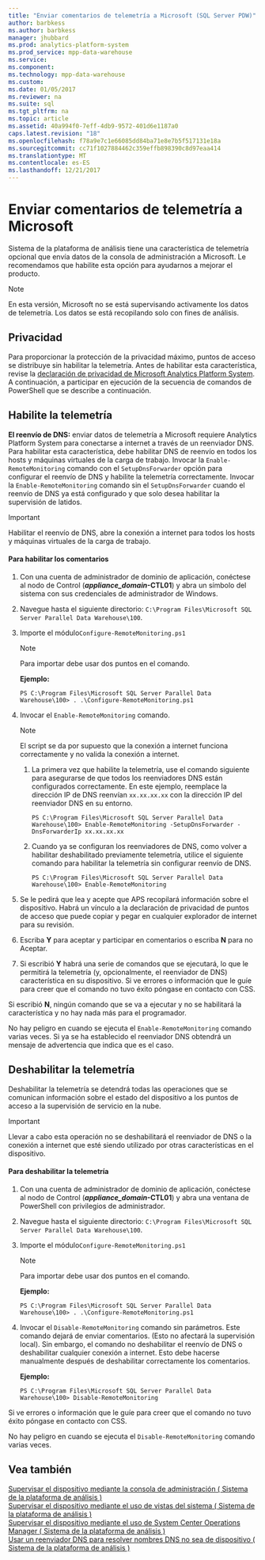 ```yaml
---
title: "Enviar comentarios de telemetría a Microsoft (SQL Server PDW)"
author: barbkess
ms.author: barbkess
manager: jhubbard
ms.prod: analytics-platform-system
ms.prod_service: mpp-data-warehouse
ms.service: 
ms.component: 
ms.technology: mpp-data-warehouse
ms.custom: 
ms.date: 01/05/2017
ms.reviewer: na
ms.suite: sql
ms.tgt_pltfrm: na
ms.topic: article
ms.assetid: 40a994f0-7eff-4db9-9572-401d6e1187a0
caps.latest.revision: "18"
ms.openlocfilehash: f78a9e7c1e66085dd84ba71e8e7b5f517131e18a
ms.sourcegitcommit: cc71f1027884462c359effb898390c8d97eaa414
ms.translationtype: MT
ms.contentlocale: es-ES
ms.lasthandoff: 12/21/2017
---
```

# <a name="send-telemetry-feedback-to-microsoft"></a>Enviar comentarios de telemetría a Microsoft
Sistema de la plataforma de análisis tiene una característica de telemetría opcional que envía datos de la consola de administración a Microsoft. Le recomendamos que habilite esta opción para ayudarnos a mejorar el producto.  
  
> [!NOTE]  
> En esta versión, Microsoft no se está supervisando activamente los datos de telemetría. Los datos se está recopilando solo con fines de análisis.  
  
## <a name="privacy"></a>Privacidad  
Para proporcionar la protección de la privacidad máximo, puntos de acceso se distribuye sin habilitar la telemetría. Antes de habilitar esta característica, revise la [declaración de privacidad de Microsoft Analytics Platform System](http://go.microsoft.com/fwlink/?LinkId=400902). A continuación, a participar en ejecución de la secuencia de comandos de PowerShell que se describe a continuación.  
  
## <a name="enable"></a>Habilite la telemetría  
**El reenvío de DNS:** enviar datos de telemetría a Microsoft requiere Analytics Platform System para conectarse a internet a través de un reenviador DNS. Para habilitar esta característica, debe habilitar DNS de reenvío en todos los hosts y máquinas virtuales de la carga de trabajo. Invocar la `Enable-RemoteMonitoring` comando con el `SetupDnsForwarder` opción para configurar el reenvío de DNS y habilite la telemetría correctamente. Invocar la `Enable-RemoteMonitoring` comando sin el `SetupDnsForwarder` cuando el reenvío de DNS ya está configurado y que solo desea habilitar la supervisión de latidos.  
  
> [!IMPORTANT]  
> Habilitar el reenvío de DNS, abre la conexión a internet para todos los hosts y máquinas virtuales de la carga de trabajo.  
  
#### <a name="to-enable-feedback"></a>Para habilitar los comentarios  
  
1.  Con una cuenta de administrador de dominio de aplicación, conéctese al nodo de Control (***appliance_domain*-CTL01**) y abra un símbolo del sistema con sus credenciales de administrador de Windows.  
  
2.  Navegue hasta el siguiente directorio: `C:\Program Files\Microsoft SQL Server Parallel Data Warehouse\100`.  
  
3.  Importe el módulo`Configure-RemoteMonitoring.ps1`  
  
    > [!NOTE]  
    > Para importar debe usar dos puntos en el comando.  
  
    **Ejemplo:**  
  
    ```  
    PS C:\Program Files\Microsoft SQL Server Parallel Data Warehouse\100> . .\Configure-RemoteMonitoring.ps1  
    ```  
  
4.  Invocar el `Enable-RemoteMonitoring` comando.  
  
    > [!NOTE]  
    > El script se da por supuesto que la conexión a internet funciona correctamente y no valida la conexión a internet.  
  
    1.  La primera vez que habilite la telemetría, use el comando siguiente para asegurarse de que todos los reenviadores DNS están configurados correctamente. En este ejemplo, reemplace la dirección IP de DNS reenvían `xx.xx.xx.xx` con la dirección IP del reenviador DNS en su entorno.  
  
        ```  
        PS C:\Program Files\Microsoft SQL Server Parallel Data Warehouse\100> Enable-RemoteMonitoring -SetupDnsForwarder -DnsForwarderIp xx.xx.xx.xx  
        ```  
  
    2.  Cuando ya se configuran los reenviadores de DNS, como volver a habilitar deshabilitado previamente telemetría, utilice el siguiente comando para habilitar la telemetría sin configurar reenvío de DNS.  
  
        ```  
        PS C:\Program Files\Microsoft SQL Server Parallel Data Warehouse\100> Enable-RemoteMonitoring  
        ```  
  
5.  Se le pedirá que lea y acepte que APS recopilará información sobre el dispositivo. Habrá un vínculo a la declaración de privacidad de puntos de acceso que puede copiar y pegar en cualquier explorador de internet para su revisión.  
  
6.  Escriba **Y** para aceptar y participar en comentarios o escriba **N** para no Aceptar.  
  
7.  Si escribió **Y** habrá una serie de comandos que se ejecutará, lo que le permitirá la telemetría (y, opcionalmente, el reenviador de DNS) característica en su dispositivo. Si ve errores o información que le guíe para creer que el comando no tuvo éxito póngase en contacto con CSS.  
  
Si escribió **N**, ningún comando que se va a ejecutar y no se habilitará la característica y no hay nada más para el programador.  
  
No hay peligro en cuando se ejecuta el `Enable-RemoteMonitoring` comando varias veces. Si ya se ha establecido el reenviador DNS obtendrá un mensaje de advertencia que indica que es el caso.  
  
## <a name="disable"></a>Deshabilitar la telemetría  
Deshabilitar la telemetría se detendrá todas las operaciones que se comunican información sobre el estado del dispositivo a los puntos de acceso a la supervisión de servicio en la nube.  
  
> [!IMPORTANT]  
> Llevar a cabo esta operación no se deshabilitará el reenviador de DNS o la conexión a internet que esté siendo utilizado por otras características en el dispositivo.  
  
#### <a name="to-disable-telemetry"></a>Para deshabilitar la telemetría  
  
1.  Con una cuenta de administrador de dominio de aplicación, conéctese al nodo de Control (***appliance_domain*-CTL01**) y abra una ventana de PowerShell con privilegios de administrador.  
  
2.  Navegue hasta el siguiente directorio: `C:\Program Files\Microsoft SQL Server Parallel Data Warehouse\100`.  
  
3.  Importe el módulo`Configure-RemoteMonitoring.ps1`  
  
    > [!NOTE]  
    > Para importar debe usar dos puntos en el comando.  
  
    **Ejemplo:**  
  
    ```  
    PS C:\Program Files\Microsoft SQL Server Parallel Data Warehouse\100> . .\Configure-RemoteMonitoring.ps1  
    ```  
  
4.  Invocar el `Disable-RemoteMonitoring` comando sin parámetros. Este comando dejará de enviar comentarios. (Esto no afectará la supervisión local). Sin embargo, el comando no deshabilitar el reenvío de DNS o deshabilitar cualquier conexión a internet. Esto debe hacerse manualmente después de deshabilitar correctamente los comentarios.  
  
    **Ejemplo:**  
  
    ```  
    PS C:\Program Files\Microsoft SQL Server Parallel Data Warehouse\100> Disable-RemoteMonitoring  
    ```  
  
Si ve errores o información que le guíe para creer que el comando no tuvo éxito póngase en contacto con CSS.  
  
No hay peligro en cuando se ejecuta el `Disable-RemoteMonitoring` comando varias veces.  
  
## <a name="see-also"></a>Vea también  
[Supervisar el dispositivo mediante la consola de administración &#40; Sistema de la plataforma de análisis &#41;](monitor-the-appliance-by-using-the-admin-console.md)  
[Supervisar el dispositivo mediante el uso de vistas del sistema &#40; Sistema de la plataforma de análisis &#41;](monitor-the-appliance-by-using-system-views.md)  
[Supervisar el dispositivo mediante el uso de System Center Operations Manager &#40; Sistema de la plataforma de análisis &#41;](monitor-the-appliance-by-using-system-center-operations-manager.md)  
[Usar un reenviador DNS para resolver nombres DNS no sea de dispositivo &#40; Sistema de la plataforma de análisis &#41;](use-a-dns-forwarder-to-resolve-non-appliance-dns-names.md)  
  

